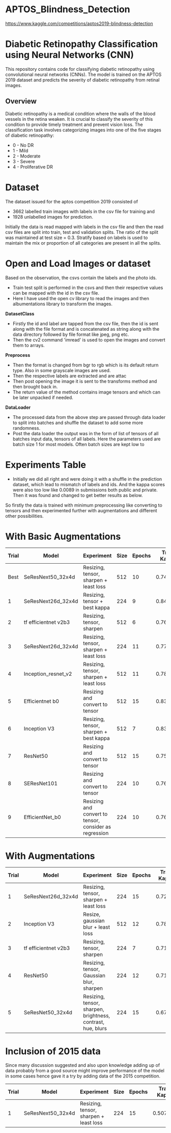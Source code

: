 # APTOS_Blindness_Detection
https://www.kaggle.com/competitions/aptos2019-blindness-detection

# Diabetic Retinopathy Classification using Neural Networks (CNN)

This repository contains code for classifying diabetic retinopathy using convolutional neural networks (CNNs). The model is trained on the APTOS 2019 dataset and predicts the severity of diabetic retinopathy from retinal images.

## Overview

Diabetic retinopathy is a medical condition where the walls of the blood vessels in the retina weaken. It is crucial to classify the severity of this condition to provide timely treatment and prevent vision loss. The classification task involves categorizing images into one of the five stages of diabetic retinopathy:

- 0 - No DR
- 1 - Mild
- 2 - Moderate
- 3 - Severe
- 4 - Proliferative DR

# Dataset

The dataset issued for the aptos competition 2019 consisted of 
- 3662 labelled train images with labels in the csv file for training and 
- 1928 unlabelled images for prediction. 

Initially the data is read mapped with labels in the csv file and then the read csv files are split into train, test and validation splits. The ratio of the split was maintained at test size = 0.3. 
Stratify based on labels is used to maintain the mix or proportion of all categories are present in all the splits.

# Open and Load Images or dataset

Based on the observation, the csvs contain the labels and the photo ids. 
- Train test split is performed in the csvs and then their respective values can be mapped with the id in the csv file.
- Here I have used the open cv library to read the images and then albumentations library to transform the images.

**DatasetClass**
- Firstly the id and label are tapped from the csv file, then the id is sent along with the file format and is concatenated as string along with the data directory followed by file format like jpeg, png etc. 
- Then the cv2 command 'imread' is used to open the images and convert them to arrays. 

**Preprocess**
- Then the format is changed from bgr to rgb which is its default return type. Also in some grayscale images are used. 
- Then the respective labels are extracted and are attac
- Then post opening the image it is sent to the transforms method and then brought back in. 
- The return value of the method contains image tensors and which can be later unpacked if needed.

**DataLoader**
- The processed data from the above step are passed through data loader to split into batches and shuffle the dataset to add some more randomness.
- Post the data loader the output was in the form of list of tensors of all batches input data, tensors of all labels.
Here the parameters used are batch size 1 for most models. Often batch sizes are kept low to 

# Experiments Table

- Initially we did all right and were doing it with a shuffle in the prediction dataset, which lead to mismatch of labels and ids. And the kappa scores were also too low like 0.0089 in submissions both public and private. Then it was found and changed to get better results as below.

So firstly the data is trained with minimum preprocessing like converting to tensors and then experimented further with augmentations and different other possibilities.

# With Basic Augmentations

| Trial | Model                | Experiment | Size | Epochs | Train Kappa | Test Kappa | Validation Kappa | Private Score | Public Score |
| ----- | -----                | ---------- | ---- | ------ | -------------- | ------------- | ------------------- | ------------ | ------------- |
|   Best   | SeResNext50_32x4d | Resizing, tensor, sharpen + least loss | 512 | 10 | 0.74217 | 0.69401 | 0.67644 | 0.863467 | 0.649313 |
|   1   | SeResNext26d_32x4d   | Resizing, tensor + best kappa | 224 | 9 | 0.847368 | 0.83590 | 0.82536 | 0.854206 | 0.660446 |
|   2   | tf efficientnet v2b3 | Resizing, tensor, sharpen | 512 | 6 | 0.76123 | 0.77956 | 0.75432 | 0.836953 | 0.681245 |
|   3   | SeResNext26d_32x4d   | Resizing, tensor, sharpen + least loss | 224 | 11 | 0.77723 | 0.78915 | 0.737066 | 0.835079 | 0.660425 |
|   4   | Inception_resnet_v2  | Resizing, tensor, sharpen + least loss | 512 | 11 | 0.78424 | 0.77248 | 0.742394 | 0.826997 | 0.667065 |
|   5   | Efficientnet b0      | Resizing and convert to tensor | 512 | 15 | 0.83469 | 0.88636 | 0.880118 | 0.82232 | 0.560797 |
|   6   | Inception V3         | Resizing, tensor, sharpen + best kappa | 512 | 7 | 0.83415 | 0.88769 | 0.88004 | 0.816187 | 0.528484 |
|   7   | ResNet50             | Resizing and convert to tensor | 512 | 15 | 0.75954 | 0.87090 | 0.872545 | 0.78086 | 0.468281 |
|   8   | SEResNet101          | Resizing and convert to tensor | 224 | 10 | 0.764354 | 0.694564 | 0.704622 | 0.436233 | 0.015804 |
|   9   | EfficientNet_b0      | Resizing and convert to tensor, consider as regression | 224 | 10 | 0.764354 | 0.694564 | 0.704622 | 0.436233 | 0.015804 |

# With Augmentations

| Trial | Model                | Experiment | Size | Epochs | Train Kappa | Test Kappa | Validation Kappa | Private Score | Public Score |
| ----- | -----                | ---------- | ---- | ------ | -------------- | ------------- | ------------------- | ------------ | ------------- |
|   1   | SeResNext26d_32x4d | Resizing, tensor, sharpen + least loss | 224 | 15 | 0.72193 | 0.76100 | 0.781142 | 0.727504 | 0.57019 |
|   2   | Inception V3         | Resize, gaussian blur + least loss  | 512 | 12 | 0.78737 | 0.73883 | 0.72617 | 0.779498 | 0.528283 |
|   3   | tf efficientnet v2b3 | Resizing, tensor, sharpen | 224 | 7 | 0.71839 | 0.699702 | 0.705932 | 0.750287 | 0.573132 |
|   4   | ResNet50             | Resizing, tensor, Gaussian blur, sharpen | 224 | 12 | 0.71885 | 0.75661 | 0.75658 | 0.577191 | 0.112045 |
|   5   | SeResNet50_32x4d | Resizing, tensor, sharpen, brightness, contrast, hue, blurs | 224 | 15 | 0.67938 | 0.75522 | 0.74260 | 0.380669 | 0.264965 |

# Inclusion of 2015 data

Since many discussion suggested and also upon knowledge adding up of data probably from a good source might improve performance of the model in some cases hence gave it a try by adding data of the 2015 competition.

| Trial | Model                | Experiment | Size | Epochs | Train Kappa | Test Kappa | Validation Kappa | Private Score | Public Score |
| ----- | -----                | ---------- | ---- | ------ | -------------- | ------------- | ------------------- | ------------ | ------------- |
|   1   | SeResNext50_32x4d | Resizing, tensor, sharpen + least loss | 224 | 15 | 0.507643 | 0.78652 | 0.77717 | 0.755948 | 0.445672 |
